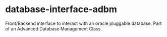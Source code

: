 # database-interface-adbm
Front/Backend interface to interact with an oracle pluggable database. Part of an Advanced Database Management Class. 
